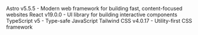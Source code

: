 Astro v5.5.5 - Modern web framework for building fast, content-focused websites
React v19.0.0 - UI library for building interactive components
TypeScript v5 - Type-safe JavaScript
Tailwind CSS v4.0.17 - Utility-first CSS framework
